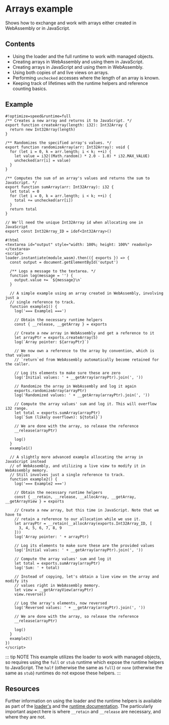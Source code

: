 # Arrays example

Shows how to exchange and work with arrays either created in WebAssembly or in JavaScript.

## Contents

* Using the loader and the full runtime to work with managed objects.
* Creating arrays in WebAssembly and using them in JavaScript.
* Creating arrays in JavaScript and using them in WebAssembly.
* Using both copies of and live views on arrays.
* Performing `unchecked` accesses where the length of an array is known.
* Keeping track of lifetimes with the runtime helpers and reference counting basics.

## Example

```editor
#!optimize=speed&runtime=full
/** Creates a new array and returns it to JavaScript. */
export function createArray(length: i32): Int32Array {
  return new Int32Array(length)
}

/** Randomizes the specified array's values. */
export function randomizeArray(arr: Int32Array): void {
  for (let i = 0, k = arr.length; i < k; ++i) {
    let value = i32((Math.random() * 2.0 - 1.0) * i32.MAX_VALUE)
    unchecked(arr[i] = value)
  }
}

/** Computes the sum of an array's values and returns the sum to JavaScript. */
export function sumArray(arr: Int32Array): i32 {
  let total = 0
  for (let i = 0, k = arr.length; i < k; ++i) {
    total += unchecked(arr[i])
  }
  return total
}

// We'll need the unique Int32Array id when allocating one in JavaScript
export const Int32Array_ID = idof<Int32Array>()

#!html
<textarea id="output" style="width: 100%; height: 100%" readonly></textarea>
<script>
loader.instantiate(module_wasm).then(({ exports }) => {
  const output = document.getElementById('output')

  /** Logs a message to the textarea. */
  function log(message = '') {
    output.value += `${message}\n`
  }

  // A simple example using an array created in WebAssembly, involving just a
  // single reference to track.
  function example1() {
    log('=== Example1 ===')

    // Obtain the necessary runtime helpers
    const { __release, __getArray } = exports

    // Create a new array in WebAssembly and get a reference to it
    let arrayPtr = exports.createArray(5)
    log(`Array pointer: ${arrayPtr}`)

    // We now own a reference to the array by convention, which is that values
    // `return`ed from WebAssembly automatically become retained for the caller.

    // Log its elements to make sure these are zero
    log('Initial values: ' + __getArray(arrayPtr).join(', '))

    // Randomize the array in WebAssembly and log it again
    exports.randomizeArray(arrayPtr)
    log('Randomized values: ' + __getArray(arrayPtr).join(', '))

    // Compute the array values' sum and log it. This will overflow i32 range.
    let total = exports.sumArray(arrayPtr)
    log(`Sum (likely overflown): ${total}`)

    // We are done with the array, so release the reference
    __release(arrayPtr)

    log()
  }
  example1()

  // A slightly more advanced example allocating the array in JavaScript instead
  // of WebAssembly, and utilizing a live view to modify it in WebAssembly memory.
  // Still involves just a single reference to track.
  function example2() {
    log('=== Example2 ===')

    // Obtain the necessary runtime helpers
    const { __retain, __release, __allocArray, __getArray, __getArrayView } = exports

    // Create a new array, but this time in JavaScript. Note that we have to
    // retain a reference to our allocation while we use it.
    let arrayPtr = __retain(__allocArray(exports.Int32Array_ID, [
      3, 4, 5, 6, 7, 8, 9
    ]))
    log('Array pointer: ' + arrayPtr)

    // Log its elements to make sure these are the provided values
    log('Initial values: ' + __getArray(arrayPtr).join(', '))

    // Compute the array values' sum and log it
    let total = exports.sumArray(arrayPtr)
    log('Sum: ' + total)

    // Instead of copying, let's obtain a live view on the array and modify its
    // values right in WebAssembly memory.
    let view = __getArrayView(arrayPtr)
    view.reverse()

    // Log the array's elements, now reversed
    log('Reversed values: ' + __getArray(arrayPtr).join(', '))

    // We are done with the array, so release the reference
    __release(arrayPtr)

    log()
  }
  example2()
})
</script>
```

::: tip NOTE
This example utilizes the loader to work with managed objects, so requires using the `full` or `stub` runtime which expose the runtime helpers to JavaScript. The `half` (otherwise the same as `full`) or `none` (otherwise the same as `stub`) runtimes do not expose these helpers.
:::

## Resources

Further information on using the loader and the runtime helpers is available as part of the [loader's](../loader.md#counting-references) and the [runtime documentation](../runtime.md#interface). The particularly important aspect here is where `__retain` and `__release` are necessary, and where they are not.
